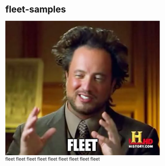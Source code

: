 # fleet-samples
![Fleet](https://github.com/bgulla/fleet-samples/blob/main/static/aliens.png?raw=true) 
fleet fleet fleet fleet fleet fleet fleet fleet fleet 
